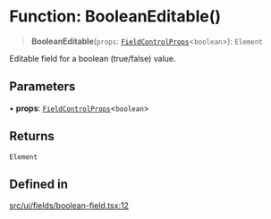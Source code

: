 # Function: BooleanEditable()

> **BooleanEditable**(`props`: [`FieldControlProps`](../interfaces/FieldControlProps.md)\<`boolean`\>): `Element`

Editable field for a boolean (true/false) value.

## Parameters

• **props**: [`FieldControlProps`](../interfaces/FieldControlProps.md)\<`boolean`\>

## Returns

`Element`

## Defined in

[src/ui/fields/boolean-field.tsx:12](https://github.com/blacksmithgu/datacore/blob/7b0c019def7e079c43dc5dbea32d9f610e95285b/src/ui/fields/boolean-field.tsx#L12)
